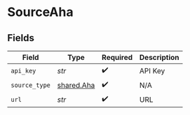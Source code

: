 # SourceAha


## Fields

| Field                                    | Type                                     | Required                                 | Description                              |
| ---------------------------------------- | ---------------------------------------- | ---------------------------------------- | ---------------------------------------- |
| `api_key`                                | *str*                                    | :heavy_check_mark:                       | API Key                                  |
| `source_type`                            | [shared.Aha](../../models/shared/aha.md) | :heavy_check_mark:                       | N/A                                      |
| `url`                                    | *str*                                    | :heavy_check_mark:                       | URL                                      |